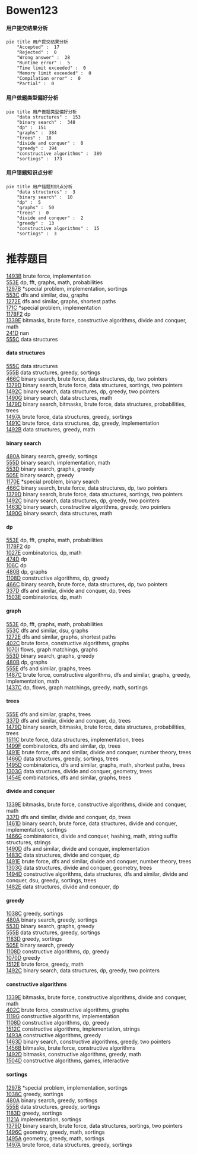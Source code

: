 # Bowen123
<!-- tabs:start -->
#### **用户提交结果分析**

```mermaid
pie title 用户提交结果分析
    "Accepted" :  17
    "Rejected" :  0
    "Wrong answer" :  28
    "Runtime error" :  5
    "Time limit exceeded" :  0
    "Memory limit exceeded" :  0
    "Compilation error" :  0
    "Partial" :  0
```
#### **用户做题类型偏好分析**

```mermaid
pie title 用户做题类型偏好分析
    "data structures" :  153
    "binary search" :  348
    "dp" :  151
    "graphs" :  384
    "trees" :  18
    "divide and conquer" :  0
    "greedy" :  394
    "constructive algorithms" :  389
    "sortings" :  173
```
#### **用户错题知识点分析**

```mermaid
pie title 用户错题知识点分析
    "data structures" :  3
    "binary search" :  10
    "dp" :  5
    "graphs" :  50
    "trees" :  0
    "divide and conquer" :  2
    "greedy" :  13
    "constructive algorithms" :  15
    "sortings" :  3
```
<!-- tabs:end -->
# 推荐题目
[1493B](http://codeforces.com/problemset/problem/1493/B)		brute force,
                        implementation		  
[553E](http://codeforces.com/problemset/problem/553/E)		dp,
                        fft,
                        graphs,
                        math,
                        probabilities		  
[1297B](http://codeforces.com/problemset/problem/1297/B)		*special problem,
                        implementation,
                        sortings		  
[553C](http://codeforces.com/problemset/problem/553/C)		dfs and similar,
                        dsu,
                        graphs		  
[1272E](http://codeforces.com/problemset/problem/1272/E)		dfs and similar,
                        graphs,
                        shortest paths		  
[171C](http://codeforces.com/problemset/problem/171/C)		*special problem,
                        implementation		  
[1178F2](http://codeforces.com/problemset/problem/1178/F2)		dp		  
[1339E](https://codeforces.com/contest/1339/problem/E)		bitmasks,
                        brute force,
                        constructive algorithms,
                        divide and conquer,
                        math		  
[241D](http://codeforces.com/problemset/problem/241/D)		nan		  
[555C](http://codeforces.com/problemset/problem/555/C)		data structures		  
<!-- tabs:start -->
#### **data structures**
[555C](http://codeforces.com/problemset/problem/555/C)		data structures		  
[555B](http://codeforces.com/problemset/problem/555/B)		data structures,
                        greedy,
                        sortings		  
[466C](http://codeforces.com/problemset/problem/466/C)		binary search,
                        brute force,
                        data structures,
                        dp,
                        two pointers		  
[1379D](http://codeforces.com/problemset/problem/1379/D)		binary search,
                        brute force,
                        data structures,
                        sortings,
                        two pointers		  
[1492C](http://codeforces.com/problemset/problem/1492/C)		binary search,
                        data structures,
                        dp,
                        greedy,
                        two pointers		  
[1490G](http://codeforces.com/problemset/problem/1490/G)		binary search,
                        data structures,
                        math		  
[1479D](http://codeforces.com/problemset/problem/1479/D)		binary search,
                        bitmasks,
                        brute force,
                        data structures,
                        probabilities,
                        trees		  
[1497A](http://codeforces.com/problemset/problem/1497/A)		brute force,
                        data structures,
                        greedy,
                        sortings		  
[1491C](http://codeforces.com/problemset/problem/1491/C)		brute force,
                        data structures,
                        dp,
                        greedy,
                        implementation		  
[1492B](http://codeforces.com/problemset/problem/1492/B)		data structures,
                        greedy,
                        math		  
#### **binary search**
[480A](https://codeforces.com/contest/480/problem/A)		binary search,
                        greedy,
                        sortings		  
[555D](http://codeforces.com/problemset/problem/555/D)		binary search,
                        implementation,
                        math		  
[553D](http://codeforces.com/problemset/problem/553/D)		binary search,
                        graphs,
                        greedy		  
[505E](http://codeforces.com/problemset/problem/505/E)		binary search,
                        greedy		  
[1170E](http://codeforces.com/problemset/problem/1170/E)		*special problem,
                        binary search		  
[466C](http://codeforces.com/problemset/problem/466/C)		binary search,
                        brute force,
                        data structures,
                        dp,
                        two pointers		  
[1379D](http://codeforces.com/problemset/problem/1379/D)		binary search,
                        brute force,
                        data structures,
                        sortings,
                        two pointers		  
[1492C](http://codeforces.com/problemset/problem/1492/C)		binary search,
                        data structures,
                        dp,
                        greedy,
                        two pointers		  
[1463D](http://codeforces.com/problemset/problem/1463/D)		binary search,
                        constructive algorithms,
                        greedy,
                        two pointers		  
[1490G](http://codeforces.com/problemset/problem/1490/G)		binary search,
                        data structures,
                        math		  
#### **dp**
[553E](http://codeforces.com/problemset/problem/553/E)		dp,
                        fft,
                        graphs,
                        math,
                        probabilities		  
[1178F2](http://codeforces.com/problemset/problem/1178/F2)		dp		  
[1027E](http://codeforces.com/problemset/problem/1027/E)		combinatorics,
                        dp,
                        math		  
[474D](http://codeforces.com/problemset/problem/474/D)		dp		  
[106C](http://codeforces.com/problemset/problem/106/C)		dp		  
[480B](https://codeforces.com/contest/480/problem/B)		dp,
                        graphs		  
[1108D](http://codeforces.com/problemset/problem/1108/D)		constructive algorithms,
                        dp,
                        greedy		  
[466C](http://codeforces.com/problemset/problem/466/C)		binary search,
                        brute force,
                        data structures,
                        dp,
                        two pointers		  
[337D](http://codeforces.com/problemset/problem/337/D)		dfs and similar,
                        divide and conquer,
                        dp,
                        trees		  
[1503E](http://codeforces.com/problemset/problem/1503/E)		combinatorics,
                        dp,
                        math		  
#### **graph**
[553E](http://codeforces.com/problemset/problem/553/E)		dp,
                        fft,
                        graphs,
                        math,
                        probabilities		  
[553C](http://codeforces.com/problemset/problem/553/C)		dfs and similar,
                        dsu,
                        graphs		  
[1272E](http://codeforces.com/problemset/problem/1272/E)		dfs and similar,
                        graphs,
                        shortest paths		  
[402C](http://codeforces.com/problemset/problem/402/C)		brute force,
                        constructive algorithms,
                        graphs		  
[1070I](http://codeforces.com/problemset/problem/1070/I)		flows,
                        graph matchings,
                        graphs		  
[553D](http://codeforces.com/problemset/problem/553/D)		binary search,
                        graphs,
                        greedy		  
[480B](https://codeforces.com/contest/480/problem/B)		dp,
                        graphs		  
[555E](http://codeforces.com/problemset/problem/555/E)		dfs and similar,
                        graphs,
                        trees		  
[1487C](http://codeforces.com/problemset/problem/1487/C)		brute force,
                        constructive algorithms,
                        dfs and similar,
                        graphs,
                        greedy,
                        implementation,
                        math		  
[1437C](http://codeforces.com/problemset/problem/1437/C)		dp,
                        flows,
                        graph matchings,
                        greedy,
                        math,
                        sortings		  
#### **trees**
[555E](http://codeforces.com/problemset/problem/555/E)		dfs and similar,
                        graphs,
                        trees		  
[337D](http://codeforces.com/problemset/problem/337/D)		dfs and similar,
                        divide and conquer,
                        dp,
                        trees		  
[1479D](http://codeforces.com/problemset/problem/1479/D)		binary search,
                        bitmasks,
                        brute force,
                        data structures,
                        probabilities,
                        trees		  
[1511C](http://codeforces.com/problemset/problem/1511/C)		brute force,
                        data structures,
                        implementation,
                        trees		  
[1499F](http://codeforces.com/problemset/problem/1499/F)		combinatorics,
                        dfs and similar,
                        dp,
                        trees		  
[1491E](http://codeforces.com/problemset/problem/1491/E)		brute force,
                        dfs and similar,
                        divide and conquer,
                        number theory,
                        trees		  
[1466D](http://codeforces.com/problemset/problem/1466/D)		data structures,
                        greedy,
                        sortings,
                        trees		  
[1495D](http://codeforces.com/problemset/problem/1495/D)		combinatorics,
                        dfs and similar,
                        graphs,
                        math,
                        shortest paths,
                        trees		  
[1303G](http://codeforces.com/problemset/problem/1303/G)		data structures,
                        divide and conquer,
                        geometry,
                        trees		  
[1454E](http://codeforces.com/problemset/problem/1454/E)		combinatorics,
                        dfs and similar,
                        graphs,
                        trees		  
#### **divide and conquer**
[1339E](https://codeforces.com/contest/1339/problem/E)		bitmasks,
                        brute force,
                        constructive algorithms,
                        divide and conquer,
                        math		  
[337D](http://codeforces.com/problemset/problem/337/D)		dfs and similar,
                        divide and conquer,
                        dp,
                        trees		  
[1461D](http://codeforces.com/problemset/problem/1461/D)		binary search,
                        brute force,
                        data structures,
                        divide and conquer,
                        implementation,
                        sortings		  
[1466G](http://codeforces.com/problemset/problem/1466/G)		combinatorics,
                        divide and conquer,
                        hashing,
                        math,
                        string suffix structures,
                        strings		  
[1490D](http://codeforces.com/problemset/problem/1490/D)		dfs and similar,
                        divide and conquer,
                        implementation		  
[1483C](https://codeforces.com/contest/1483/problem/C)		data structures,
                        divide and conquer,
                        dp		  
[1491E](http://codeforces.com/problemset/problem/1491/E)		brute force,
                        dfs and similar,
                        divide and conquer,
                        number theory,
                        trees		  
[1303G](http://codeforces.com/problemset/problem/1303/G)		data structures,
                        divide and conquer,
                        geometry,
                        trees		  
[1494D](http://codeforces.com/problemset/problem/1494/D)		constructive algorithms,
                        data structures,
                        dfs and similar,
                        divide and conquer,
                        dsu,
                        greedy,
                        sortings,
                        trees		  
[1482E](http://codeforces.com/problemset/problem/1482/E)		data structures,
                        divide and conquer,
                        dp		  
#### **greedy**
[1038C](http://codeforces.com/problemset/problem/1038/C)		greedy,
                        sortings		  
[480A](https://codeforces.com/contest/480/problem/A)		binary search,
                        greedy,
                        sortings		  
[553D](http://codeforces.com/problemset/problem/553/D)		binary search,
                        graphs,
                        greedy		  
[555B](http://codeforces.com/problemset/problem/555/B)		data structures,
                        greedy,
                        sortings		  
[1183D](http://codeforces.com/problemset/problem/1183/D)		greedy,
                        sortings		  
[505E](http://codeforces.com/problemset/problem/505/E)		binary search,
                        greedy		  
[1108D](http://codeforces.com/problemset/problem/1108/D)		constructive algorithms,
                        dp,
                        greedy		  
[1070D](http://codeforces.com/problemset/problem/1070/D)		greedy		  
[1512E](http://codeforces.com/problemset/problem/1512/E)		brute force,
                        greedy,
                        math		  
[1492C](http://codeforces.com/problemset/problem/1492/C)		binary search,
                        data structures,
                        dp,
                        greedy,
                        two pointers		  
#### **constructive algorithms**
[1339E](https://codeforces.com/contest/1339/problem/E)		bitmasks,
                        brute force,
                        constructive algorithms,
                        divide and conquer,
                        math		  
[402C](http://codeforces.com/problemset/problem/402/C)		brute force,
                        constructive algorithms,
                        graphs		  
[1119G](http://codeforces.com/problemset/problem/1119/G)		constructive algorithms,
                        implementation		  
[1108D](http://codeforces.com/problemset/problem/1108/D)		constructive algorithms,
                        dp,
                        greedy		  
[1512C](http://codeforces.com/problemset/problem/1512/C)		constructive algorithms,
                        implementation,
                        strings		  
[1493A](http://codeforces.com/problemset/problem/1493/A)		constructive algorithms,
                        greedy		  
[1463D](http://codeforces.com/problemset/problem/1463/D)		binary search,
                        constructive algorithms,
                        greedy,
                        two pointers		  
[1456B](https://codeforces.com/contest/1456/problem/B)		bitmasks,
                        brute force,
                        constructive algorithms		  
[1492D](http://codeforces.com/problemset/problem/1492/D)		bitmasks,
                        constructive algorithms,
                        greedy,
                        math		  
[1504D](https://codeforces.com/contest/1504/problem/D)		constructive algorithms,
                        games,
                        interactive		  
#### **sortings**
[1297B](http://codeforces.com/problemset/problem/1297/B)		*special problem,
                        implementation,
                        sortings		  
[1038C](http://codeforces.com/problemset/problem/1038/C)		greedy,
                        sortings		  
[480A](https://codeforces.com/contest/480/problem/A)		binary search,
                        greedy,
                        sortings		  
[555B](http://codeforces.com/problemset/problem/555/B)		data structures,
                        greedy,
                        sortings		  
[1183D](http://codeforces.com/problemset/problem/1183/D)		greedy,
                        sortings		  
[1121A](http://codeforces.com/problemset/problem/1121/A)		implementation,
                        sortings		  
[1379D](http://codeforces.com/problemset/problem/1379/D)		binary search,
                        brute force,
                        data structures,
                        sortings,
                        two pointers		  
[1496C](https://codeforces.com/contest/1496/problem/C)		geometry,
                        greedy,
                        math,
                        sortings		  
[1495A](http://codeforces.com/problemset/problem/1495/A)		geometry,
                        greedy,
                        math,
                        sortings		  
[1497A](http://codeforces.com/problemset/problem/1497/A)		brute force,
                        data structures,
                        greedy,
                        sortings		  
<!-- tabs:end -->
